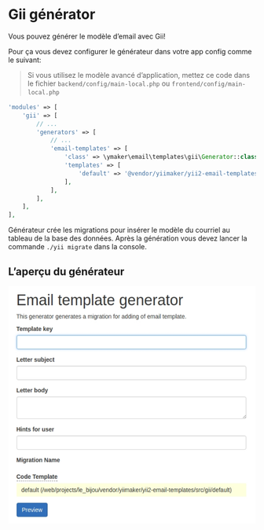 Gii générator
=============

Vous pouvez générer le modèle d’email avec Gii!

Pour ça vous devez configurer le générateur dans votre app config comme le suivant:

> Si vous utilisez le modèle avancé d’application, mettez ce code dans le fichier `backend/config/main-local.php`
> ou `frontend/config/main-local.php`

```php
'modules' => [
    'gii' => [
        // ...
        'generators' => [
            // ...
            'email-templates' => [
                'class' => \ymaker\email\templates\gii\Generator::class,
                'templates' => [
                    'default' => '@vendor/yiimaker/yii2-email-templates/src/gii/default',
                ],
            ],
        ],
    ],
],
```

Générateur crée les migrations pour insérer le modèle du courriel au tableau de la base des données.
Après la génération vous devez lancer la commande `./yii migrate` dans la console.

## L’aperçu du générateur

![yii2 email templates](../img/gii.jpg "yii2 email templates")
